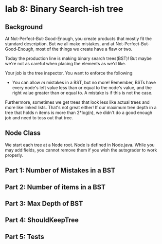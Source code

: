 # lab 8: Binary Search-ish tree
## Background
At Not-Perfect-But-Good-Enough, you create products that mostly fit the standard description. But we all make mistakes, and at Not-Perfect-But-Good-Enough, most of the things we create have a flaw or two. 

Today the production line is making binary search trees(BST)! But maybe we're not as careful when placing the elements as we'd like. 

Your job is the tree inspector. You want to enforce the following

* You can allow *m* mistakes in a BST, but no more! Remember, BSTs have every node's left value less than or equal to the node's value, and the right value greater than or equal to. A mistake is if this is not the case.

Furthermore, sometimes we get trees that look less like actual trees and more like linked lists. That's not great either! If our maximum tree depth in a tree that holds n items is more than 2*log(n), we didn't do a good enough job and need to toss out that tree.

## Node Class
We start each tree at a Node root. Node is defined in Node.java. While you may add fields, you cannot remove them if you wish the autograder to work properly.

## Part 1: Number of Mistakes in a BST

## Part 2: Number of items in a BST

## Part 3: Max Depth of BST

## Part 4: ShouldKeepTree

## Part 5: Tests
